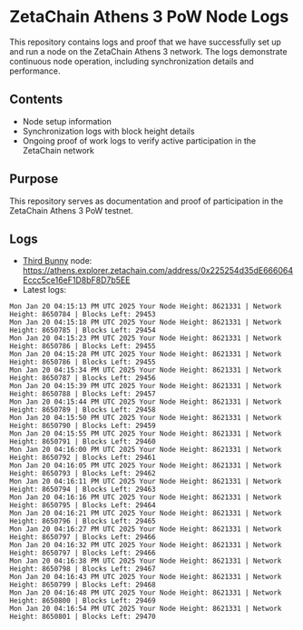 # ZetaChain Athens 3 PoW Node Logs
This repository contains logs and proof that we have successfully set up and run a node on the ZetaChain Athens 3 network. The logs demonstrate continuous node operation, including synchronization details and performance.

## Contents
- Node setup information
- Synchronization logs with block height details
- Ongoing proof of work logs to verify active participation in the ZetaChain network

## Purpose
This repository serves as documentation and proof of participation in the ZetaChain Athens 3 PoW testnet.

## Logs

- [Third Bunny](https://thirdbunny.xyz/) node: https://athens.explorer.zetachain.com/address/0x225254d35dE666064Eccc5ce16eF1D8bF8D7b5EE
- Latest logs:
```
Mon Jan 20 04:15:13 PM UTC 2025 Your Node Height: 8621331 | Network Height: 8650784 | Blocks Left: 29453
Mon Jan 20 04:15:18 PM UTC 2025 Your Node Height: 8621331 | Network Height: 8650785 | Blocks Left: 29454
Mon Jan 20 04:15:23 PM UTC 2025 Your Node Height: 8621331 | Network Height: 8650786 | Blocks Left: 29455
Mon Jan 20 04:15:28 PM UTC 2025 Your Node Height: 8621331 | Network Height: 8650786 | Blocks Left: 29455
Mon Jan 20 04:15:34 PM UTC 2025 Your Node Height: 8621331 | Network Height: 8650787 | Blocks Left: 29456
Mon Jan 20 04:15:39 PM UTC 2025 Your Node Height: 8621331 | Network Height: 8650788 | Blocks Left: 29457
Mon Jan 20 04:15:44 PM UTC 2025 Your Node Height: 8621331 | Network Height: 8650789 | Blocks Left: 29458
Mon Jan 20 04:15:50 PM UTC 2025 Your Node Height: 8621331 | Network Height: 8650790 | Blocks Left: 29459
Mon Jan 20 04:15:55 PM UTC 2025 Your Node Height: 8621331 | Network Height: 8650791 | Blocks Left: 29460
Mon Jan 20 04:16:00 PM UTC 2025 Your Node Height: 8621331 | Network Height: 8650792 | Blocks Left: 29461
Mon Jan 20 04:16:05 PM UTC 2025 Your Node Height: 8621331 | Network Height: 8650793 | Blocks Left: 29462
Mon Jan 20 04:16:11 PM UTC 2025 Your Node Height: 8621331 | Network Height: 8650794 | Blocks Left: 29463
Mon Jan 20 04:16:16 PM UTC 2025 Your Node Height: 8621331 | Network Height: 8650795 | Blocks Left: 29464
Mon Jan 20 04:16:21 PM UTC 2025 Your Node Height: 8621331 | Network Height: 8650796 | Blocks Left: 29465
Mon Jan 20 04:16:27 PM UTC 2025 Your Node Height: 8621331 | Network Height: 8650797 | Blocks Left: 29466
Mon Jan 20 04:16:32 PM UTC 2025 Your Node Height: 8621331 | Network Height: 8650797 | Blocks Left: 29466
Mon Jan 20 04:16:38 PM UTC 2025 Your Node Height: 8621331 | Network Height: 8650798 | Blocks Left: 29467
Mon Jan 20 04:16:43 PM UTC 2025 Your Node Height: 8621331 | Network Height: 8650799 | Blocks Left: 29468
Mon Jan 20 04:16:48 PM UTC 2025 Your Node Height: 8621331 | Network Height: 8650800 | Blocks Left: 29469
Mon Jan 20 04:16:54 PM UTC 2025 Your Node Height: 8621331 | Network Height: 8650801 | Blocks Left: 29470
```

